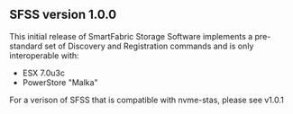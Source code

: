 ## SFSS version 1.0.0

This initial release of SmartFabric Storage Software implements a pre-standard set of Discovery and Registration commands and is only interoperable with:
- ESX 7.0u3c
- PowerStore "Malka"

For a verison of SFSS that is compatible with nvme-stas, please see v1.0.1
